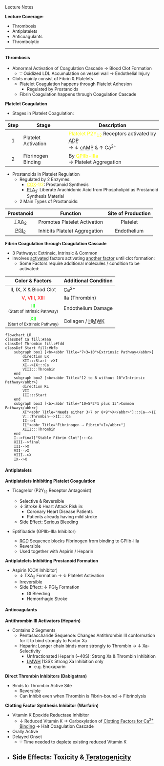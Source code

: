 Lecture Notes

**Lecture Coverage:**
- Thrombosis
- Antiplatelets
- Anticoagulants
- Thrombolytic

---
#### **Thrombosis**
- Abnormal Activation of Coagulation Cascade → Blood Clot Formation
	- ∵ Oxidized LDL Accumulation on vessel wall → Endothelial Injury
- Clots mainly consist of Fibrin & Platelets
	- Platelet Coagulation happens through Platelet Adhesion
		- Regulated by Prostanoids
	- Fibrin Coagulation happens through Coagulation Cascade

**Platelet Coagulation**
- Stages in Platelet Coagulation:

| Step | Stage               | Description                                                                                                                                                                                                        |
| :--: | ------------------- | ------------------------------------------------------------------------------------------------------------------------------------------------------------------------------------------------------------------ |
|  1   | Platelet Activation | <font color="yellow">Platelet P2Y<sub>12</sub></font> Receptors activated by <abbr Title="Released by Damaged Cells">ADP</abbr><br>→ ↓ <abbr Title="Platelet Activation Inhibitor">cAMP</abbr> & ↑ Ca<sup>2+</sup> |
|  2   | Fibrinogen Binding  | By <font color="yellow"><abbr Title="Glycoprotein">GP</abbr>IIb-IIIa</font><br>→ Platelet Aggregation                                                                                                              |
- Prostanoids in Platelet Regulation
	- Regulated by 2 Enzymes:
		- <font color="yellow"><abbr Title="Cyclooxygenase">COX</abbr>-1/2</font>: Prostanoid Synthesis
		- <abbr Title="Phospholipase A2">PLA<sub>2</sub></abbr>: Liberate Arachidonic Acid from Phospholipid as Prostanoid Synthesis Material
	- 2 Main Types of Prostanoids:

|                      Prostanoid                       |           Function            | Site of Production |
| :---------------------------------------------------: | :---------------------------: | :----------------: |
|  <abbr Title="Thromboxane A2">TXA<sub>2</sub></abbr>  | Promotes Platelet Activation  |      Platelet      |
| <abbr Title="Prostaglandin I2">PGI<sub>2</sub></abbr> | Inhibits Platelet Aggregation |    Endothelium     |


**Fibrin Coagulation through Coagulation Cascade**
- 3 Pathways: Extrinsic, Intrinsic & Common
- Involves <abbr Title="Xa">activated</abbr> factors activating <abbr Title="X → Xa">another factor</abbr> until clot formation:
	- Some Factors require additional molecules / condition to be activated:

|                                      Color & Factors                                       | Additional Condition                                                  |
| :----------------------------------------------------------------------------------------: | --------------------------------------------------------------------- |
|                                   II, IX, X & Blood Clot                                   | Ca<sup>2+</sup>                                                       |
|                           <font color="red">V, VIII, XIII</font>                           | IIa (Thrombin)                                                        |
| <font color="lime">III</abbr></font><br><font size="2">(Start of Intrinsic Pathway)</font> | Endothelium Damage                                                    |
| <font color="lime">XII</abbr></font><br><font size="2">(Start of Extrinsic Pathway)</font> | Collagen / <abbr Title="Heavy Molecular Weight Kininogen">HMWK</abbr> |

```mermaid
flowchart LR
classDef Ca fill:#aaa
classDef Thrombin fill:#fdd
classDef Start fill:#bfb
    subgraph box1 [<b><abbr Title="7+3=10">Extrinsic Pathway</abbr>]
		direction LR
		XII:::Start-->XI
		XI-->IX:::Ca
		VIII:::Thrombin
    end
    subgraph box2 [<b><abbr Title="12 to 8 without 10">Intrinsic Pathway</abbr>]
	    direction RL
	    VII
	    III:::Start
    end
    subgraph box3 [<b><abbr Title="10=5*2*1 plus 13">Common Pathway</abbr>]
	    X["<abbr Title="Needs either 3+7 or 8+9">X</abbr>"]:::Ca-->II
	    V:::Thrombin-->II:::Ca
	    II-->I
	    I["<abbr Title="Fibrinogen → Fibrin">I</abbr>"]
	    XIII:::Thrombin
    end
    I-->final["Stable Fibrin Clot"]:::Ca
	XIII-->final
    III-->X
    VII-->X
    VIII-->X
    IX-->X
```

#### **Antiplatelets**
**Antiplatelets Inhibiting Platelet Coagulation**
- Ticagrelor (P2Y<sub>12</sub> Receptor Antagonist)
	- Selective & Reversible
	- ↓ Stroke & Heart Attack Risk in:
		- Coronary Heart Disease Patients
		- Patients already having mild stroke
	- Side Effect: Serious Bleeding

- Eptifibatide (GPIIb-IIIa Inhibitor)
	- <abbr Title="Arginine-Glycine-Aspartate">RGD</abbr> Sequence blocks Fibrinogen from binding to GPIIb-IIIa
	- Reversible
	- Used together with Aspirin / Heparin

**Antiplatelets Inhibiting Prostanoid Formation**
- Aspirin (COX Inhibitor)
	- ↓ TXA<sub>2</sub> Formation → ↓ Platelet Activation
	- Irreversible
	- Side Effect: ↓ PGI<sub>2</sub> Formation
		- GI Bleeding
		- Hemorrhagic Stroke



#### **Anticoagulants**
**Antithrombin III Activators (Heparin)**
- Contains 2 Segments
	- Pentasaccharide Sequence: Changes Antithrombin III conformation for it to bind strongly to Factor Xa
	- Heparin: Longer chain binds more strongly to Thrombin → ↓ Xa-Selectivity
		- Unfractionated Heparin (~40S): Strong Xa & Thrombin Inhibition
		- <abbr Title="Low Molecular Weight Heparin">LMWH</abbr> (13S): Strong Xa Inhibition only
			- e.g. Enoxaparin

**Direct Thrombin Inhibitors (Dabigatran)**
- Binds to Thrombin Active Site
	- Reversible
	- Can Inhibit even when Thrombin is Fibrin-bound → Fibrinolysis

**Clotting Factor Synthesis Inhibitor (Warfarin)**
- Vitamin K Epoxide Reductase Inhibitor
	- ↓ Reduced Vitamin K → Carboxylation of <abbr Title="II, IX, X">Clotting Factors for Ca<sup>2+</sup> Binding</abbr> → Halt Coagulation Cascade
- Orally Active
- Delayed Onset
	- ∵ Time needed to deplete existing reduced Vitamin K
- Side Effects: Toxicity & <abbr Title="Defecto">Teratogenicity</abbr>
	- 